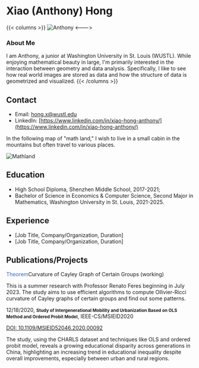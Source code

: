 # Xiao (Anthony) Hong

{{< columns >}}
![Anthony](https://github.com/AnthonyHongXiao/AnthonyHongXiao.github.io/assets/89869001/82920521-aae9-4166-9554-98791b7206fa)
<---> <!-- This is the column break shortcode in some Hugo themes -->
### About Me

I am Anthony, a junior at Washington University in St. Louis (WUSTL). While enjoying mathematical beauty in large, I'm primarily interested in the interaction between geometry and data analysis. Specifically, I like to see how real world images are stored as data and how the structure of data is geometrized and visualized.
{{< /columns >}}

## Contact
- Email: [hong.x@wustl.edu](mailto:hong.x@wustl.edu)
- LinkedIn: [https://www.linkedin.com/in/xiao-hong-anthony/](https://www.linkedin.com/in/xiao-hong-anthony/)

In the following map of "math land," I wish to live in a small cabin in the mountains but often travel to various places.

![Mathland](https://github.com/AnthonyHongXiao/AnthonyHongXiao.github.io/assets/89869001/55ba79c9-f730-4940-9a74-ff7ef959e3d6)

## Education
- High School Diploma, Shenzhen Middle School, 2017-2021;
- Bachelor of Science in Economics & Computer Science, Second Major in Mathematics, Washington University in St. Louis, 2021-2025.

## Experience
- [Job Title, Company/Organization, Duration]
- [Job Title, Company/Organization, Duration]

## Publications/Projects

<span style="color:#3c66b5">Theorem</span>Curvature of Cayley Graph of Certain Groups (working)

This is a summer research with Professor Renato Feres beginning in July 2023. The study aims to use efficient algorithms to compute Ollivier-Ricci curvature of Cayley graphs of certain groups and find out some patterns.

12/18/2020, <strong><span style="font-size: smaller;">Study of Intergenerational Mobility and Urbanization Based on OLS Method and Ordered Probit Model</span></strong>, IEEE-CS/MSIEID2020

[DOI: 10.1109/MSIEID52046.2020.00092](https://ieeexplore.ieee.org/abstract/document/9382602)

The study, using the CHARLS dataset and techniques like OLS and ordered probit model, reveals a growing educational disparity across generations in China, highlighting an increasing trend in educational inequality despite overall improvements, especially between urban and rural regions.





